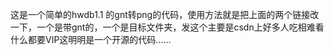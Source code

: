 这是一个简单的hwdb1.1 的gnt转png的代码，使用方法就是把上面的两个链接改一下，一个是带gnt的，一个是目标文件夹，发这个主要是csdn上好多人吃相难看什么都要VIP这明明是一个开源的代码……
